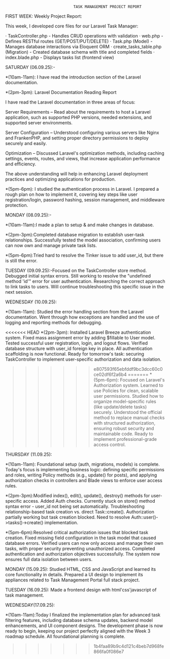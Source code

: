 

                                  TASK MANAGEMENT PROJECT REPORT


FIRST WEEK: Weekly Project Report:

This week, I developed core files for our Laravel Task Manager:

· TaskController.php - Handles CRUD operations with validation · web.php - Defines RESTful routes (GET/POST/PUT/DELETE) · Task.php (Model) - Manages database interactions via Eloquent ORM · create_tasks_table.php (Migration) - Created database schema with title and completed fields · index.blade.php - Displays tasks list (frontend view)

SATURDAY (06.09.25):-

*(10am-11am): I have read the introduction section of the Laravel documentation.

*(2pm-3pm): Laravel Documentation Reading Report

I have read the Laravel documentation in three areas of focus:

Server Requirements – Read about the requirements to host a Laravel application, such as supported PHP versions, needed extensions, and supported server environments.

Server Configuration – Understood configuring various servers like Nginx and FrankenPHP, and setting proper directory permissions to deploy securely and easily.

Optimization – Discussed Laravel's optimization methods, including caching settings, events, routes, and views, that increase application performance and efficiency.

The above understanding will help in enhancing Laravel deployment practices and optimizing applications for production.

*(5pm-6pm): I studied the authentication process in Laravel. I prepared a rough plan on how to implement it, covering key steps like user registration/login, password hashing, session management, and middleware protection.

MONDAY (08.09.25):- 

*(10am-11am):I made a plan to setup & and make changes in database.

*(2pm-3pm):Completed database migration to establish user-task relationships. Successfully tested the model association, confirming users can now own and manage private task lists.

*(5pm-6pm):Tried hard to resolve the Tinker issue to add user_id, but there is still the error.


TUESDAY (09.09.25):-Focused on the TaskController store method. Debugged initial syntax errors. Still working to resolve the "undefined method 'id'" error for user authentication. Researching the correct approach to link tasks to users. Will continue troubleshooting this specific issue in the next session.

WEDNESDAY (10.09.25):

*(10am-11am): Studied the error handling section from the Laravel documentation. Went through how exceptions are handled and the use of logging and reporting methods for debugging.

<<<<<<< HEAD
*(2pm-3pm):
Installed Laravel Breeze authentication system. Fixed mass assignment error by adding $fillable to User model. Tested successful user registration, login, and logout flows. Verified database structure with user_id foreign key in place. All authentication scaffolding is now functional. Ready for tomorrow's task: securing TaskController to implement user-specific authorization and data isolation.
>>>>>>> e807593f65ebfddf9bc3dcc60c0ce02df6f2a6b4
=======
*(5pm-6pm):
Focused on Laravel's Authorization system. Learned to use Policies for clean, scalable user permissions. Studied how to organize model-specific rules (like update/delete tasks) securely. Understood the official method to replace manual checks with structured authorization, ensuring robust security and maintainable code. Ready to implement professional-grade access control.

THURSDAY (11.09.25):

*(10am-11am):
Foundational setup (auth, migrations, models) is complete. Today's focus is implementing business logic: defining specific permissions and roles, writing Policy methods (e.g., update() for posts), and applying authorization checks in controllers and Blade views to enforce user access rules.

*(2pm-3pm):Modified index(), edit(), update(), destroy() methods for user-specific access. Added Auth checks. Currently stuck on store() method syntax error - user_id not being set automatically. Troubleshooting relationship-based task creation vs. direct Task::create(). Authorization partially working but task creation blocked. Need to resolve Auth::user()->tasks()->create() implementation.

*(5pm-6pm):Resolved critical authorization issues that blocked task creation. Fixed missing field configuration in the task model that caused database errors. Verified users can now only access and manage their own tasks, with proper security preventing unauthorized access. Completed authentication and authorization objectives successfully. The system now ensures full data isolation between users.

MONDAY (15.09.25): Studied HTML, CSS and JavaScript and learned its core functionality in details. Prepared a UI design to implement its appliances related to Task Management Portal full stack project.

TUESDAY (16.09.25): Made a frontend design with html'css'javascript of task management.

WEDNESDAY(17.09.25): 

*(10am-11am):Today I finalized the implementation plan for advanced task filtering features, including database schema updates, backend model enhancements, and UI component designs. The development phase is now ready to begin, keeping our project perfectly aligned with the Week 3 roadmap schedule. All foundational planning is complete.

>>>>>>> 1b4faa89b9c4d121c4beb7d968fe866fa0f086e7
